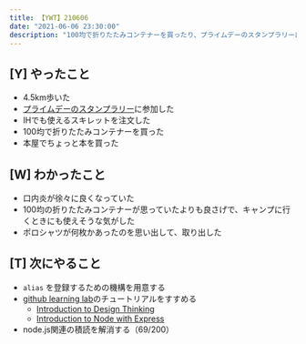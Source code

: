```yaml
---
title: 【YWT】210606
date: "2021-06-06 23:30:00"
description: "100均で折りたたみコンテナーを買ったり、プライムデーのスタンプラリーに応募したりした"
---
```


## [Y] やったこと

- 4.5km歩いた
- [プライムデーのスタンプラリー](https://www.amazon.co.jp/cer/stampcard/home)に参加した
- IHでも使えるスキレットを注文した
- 100均で折りたたみコンテナーを買った
- 本屋でちょっと本を買った

## [W] わかったこと

- 口内炎が徐々に良くなっていた
- 100均の折りたたみコンテナーが思っていたよりも良さげで、キャンプに行くときにも使えそうな気がした
- ポロシャツが何枚かあったのを思い出して、取り出した

## [T] 次にやること

- `alias` を登録するための機構を用意する
- [github learning lab](https://lab.github.com/githubtraining)のチュートリアルをすすめる
  - [Introduction to Design Thinking](https://lab.github.com/githubtraining/introduction-to-design-thinking)
  - [Introduction to Node with Express](https://lab.github.com/everydeveloper/introduction-to-node-with-express)
- node.js関連の積読を解消する（69/200）
